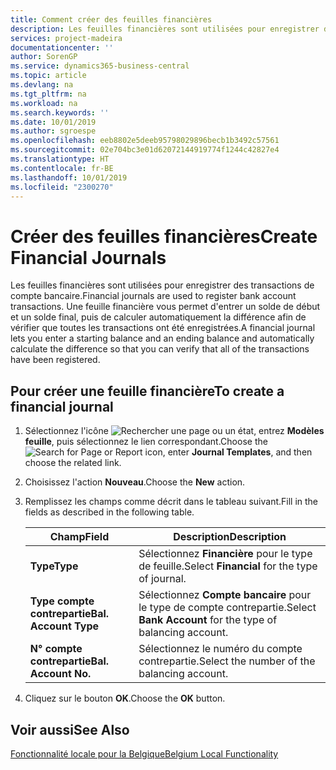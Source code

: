 ```yaml
---
title: Comment créer des feuilles financières
description: Les feuilles financières sont utilisées pour enregistrer des transactions de compte bancaire. Une feuille financière vous permet d'entrer un solde de début et un solde final, puis de calculer automatiquement la différence afin de vérifier que toutes les transactions ont été enregistrées.
services: project-madeira
documentationcenter: ''
author: SorenGP
ms.service: dynamics365-business-central
ms.topic: article
ms.devlang: na
ms.tgt_pltfrm: na
ms.workload: na
ms.search.keywords: ''
ms.date: 10/01/2019
ms.author: sgroespe
ms.openlocfilehash: eeb8802e5deeb95798029896becb1b3492c57561
ms.sourcegitcommit: 02e704bc3e01d62072144919774f1244c42827e4
ms.translationtype: HT
ms.contentlocale: fr-BE
ms.lasthandoff: 10/01/2019
ms.locfileid: "2300270"
---
```

# <a name="create-financial-journals"></a><span data-ttu-id="b9b03-104">Créer des feuilles financières</span><span class="sxs-lookup"><span data-stu-id="b9b03-104">Create Financial Journals</span></span>
<span data-ttu-id="b9b03-105">Les feuilles financières sont utilisées pour enregistrer des transactions de compte bancaire.</span><span class="sxs-lookup"><span data-stu-id="b9b03-105">Financial journals are used to register bank account transactions.</span></span> <span data-ttu-id="b9b03-106">Une feuille financière vous permet d'entrer un solde de début et un solde final, puis de calculer automatiquement la différence afin de vérifier que toutes les transactions ont été enregistrées.</span><span class="sxs-lookup"><span data-stu-id="b9b03-106">A financial journal lets you enter a starting balance and an ending balance and automatically calculate the difference so that you can verify that all of the transactions have been registered.</span></span>  

## <a name="to-create-a-financial-journal"></a><span data-ttu-id="b9b03-107">Pour créer une feuille financière</span><span class="sxs-lookup"><span data-stu-id="b9b03-107">To create a financial journal</span></span>  

1.  <span data-ttu-id="b9b03-108">Sélectionnez l'icône ![Rechercher une page ou un état](../../media/ui-search/search_small.png "icône Rechercher une page ou un état"), entrez **Modèles feuille**, puis sélectionnez le lien correspondant.</span><span class="sxs-lookup"><span data-stu-id="b9b03-108">Choose the ![Search for Page or Report](../../media/ui-search/search_small.png "Search for Page or Report icon") icon, enter **Journal Templates**, and then choose the related link.</span></span>  
2.  <span data-ttu-id="b9b03-109">Choisissez l'action **Nouveau**.</span><span class="sxs-lookup"><span data-stu-id="b9b03-109">Choose the **New** action.</span></span>  
3.  <span data-ttu-id="b9b03-110">Remplissez les champs comme décrit dans le tableau suivant.</span><span class="sxs-lookup"><span data-stu-id="b9b03-110">Fill in the fields as described in the following table.</span></span>  

    |<span data-ttu-id="b9b03-111">Champ</span><span class="sxs-lookup"><span data-stu-id="b9b03-111">Field</span></span>|<span data-ttu-id="b9b03-112">Description</span><span class="sxs-lookup"><span data-stu-id="b9b03-112">Description</span></span>|  
    |---------------------------------|---------------------------------------|  
    |<span data-ttu-id="b9b03-113">**Type**</span><span class="sxs-lookup"><span data-stu-id="b9b03-113">**Type**</span></span>|<span data-ttu-id="b9b03-114">Sélectionnez **Financière** pour le type de feuille.</span><span class="sxs-lookup"><span data-stu-id="b9b03-114">Select **Financial** for the type of journal.</span></span>|  
    |<span data-ttu-id="b9b03-115">**Type compte contrepartie**</span><span class="sxs-lookup"><span data-stu-id="b9b03-115">**Bal. Account Type**</span></span>|<span data-ttu-id="b9b03-116">Sélectionnez **Compte bancaire** pour le type de compte contrepartie.</span><span class="sxs-lookup"><span data-stu-id="b9b03-116">Select **Bank Account** for the type of balancing account.</span></span>|  
    |<span data-ttu-id="b9b03-117">**N° compte contrepartie**</span><span class="sxs-lookup"><span data-stu-id="b9b03-117">**Bal. Account No.**</span></span>|<span data-ttu-id="b9b03-118">Sélectionnez le numéro du compte contrepartie.</span><span class="sxs-lookup"><span data-stu-id="b9b03-118">Select the number of the balancing account.</span></span>|  

4.  <span data-ttu-id="b9b03-119">Cliquez sur le bouton **OK**.</span><span class="sxs-lookup"><span data-stu-id="b9b03-119">Choose the **OK** button.</span></span>  

## <a name="see-also"></a><span data-ttu-id="b9b03-120">Voir aussi</span><span class="sxs-lookup"><span data-stu-id="b9b03-120">See Also</span></span>  
 [<span data-ttu-id="b9b03-121">Fonctionnalité locale pour la Belgique</span><span class="sxs-lookup"><span data-stu-id="b9b03-121">Belgium Local Functionality</span></span>](belgium-local-functionality.md)
